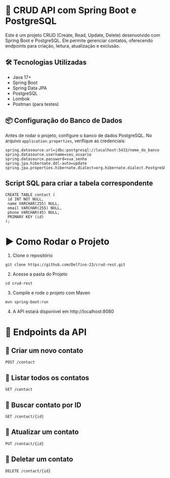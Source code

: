 # 🚀 CRUD API com Spring Boot e PostgreSQL

Este é um projeto CRUD (Create, Read, Update, Delete) desenvolvido com Spring Boot e PostgreSQL. Ele permite gerenciar contatos, oferecendo endpoints para criação, leitura, atualização e exclusão.

## 🛠 Tecnologias Utilizadas
- Java 17+
- Spring Boot
- Spring Data JPA
- PostgreSQL
- Lombok
- Postman (para testes)

## 📦 Configuração do Banco de Dados

Antes de rodar o projeto, configure o banco de dados PostgreSQL. No arquivo `application.properties`, verifique as credenciais:

```properties
spring.datasource.url=jdbc:postgresql://localhost:5432/nome_do_banco
spring.datasource.username=seu_usuario
spring.datasource.password=sua_senha
spring.jpa.hibernate.ddl-auto=update
spring.jpa.properties.hibernate.dialect=org.hibernate.dialect.PostgreSQLDialect
```

## Script SQL para criar a tabela correspondente
```
CREATE TABLE contact (
 id INT NOT NULL,
 name VARCHAR(255) NULL,
 email VARCHAR(255) NULL,
 phone VARCHAR(45) NULL,
 PRIMARY KEY (id)
);
```

# ▶️ Como Rodar o Projeto

1. Clone o repositório
```
git clone https://github.com/Delfino-23/crud-rest.git
```
2. Acesse a pasta do Projeto
```
cd crud-rest
```
3. Compile e rode o projeto com Maven
```
mvn spring-boot:run
```
4. A API estará disponível em http://localhost:8080

# 🔗 Endpoints da API

## 📌 Criar um novo contato
```
POST /contact
```

## 📌 Listar todos os contatos
```
GET /contact
```

## 📌 Buscar contato por ID
```
GET /contact/{id}
```

## 📌 Atualizar um contato
```
PUT /contact/{id}
```

## 📌 Deletar um contato
```
DELETE /contact/{id}
```
